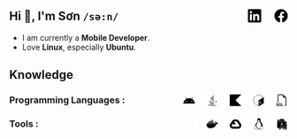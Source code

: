 ## Hi 👋, I'm Sơn `/sə:n/` [<img width="24px" alt="Facebook" align="right" src="./assets/facebook.svg"/>][facebook] [<img width="24px" alt="Facebook" align="right" src="./assets/facebook_dark.svg"/>][facebook-dark] [<img width="24px" alt="LinkedIn" align="right" src="./assets/linkedin.svg"/>][linkedin] [<img width="24px" alt="LinkedIn" align="right" src="./assets/linkedin_dark.svg"/>][linkedin-dark]

 - I am currently a **Mobile Developer**.
 - Love **Linux**, especially **Ubuntu**.

## Knowledge

### Programming Languages : [<img width="21px" alt="SQL" align="right" src="./assets/sql.svg"/>][light] [<img width="21px" alt="SQL" align="right" src="./assets/sql_dark.svg"/>][dark] [<img width="21px" alt="Bash" align="right" src="./assets/bash.svg"/>][light] [<img width="21px" alt="Bash" align="right" src="./assets/bash_dark.svg"/>][dark] [<img width="21px" alt="Kotlin" align="right" src="./assets/kotlin.svg"/>][light] [<img width="21px" alt="Kotlin" align="right" src="./assets/kotlin_dark.svg"/>][dark] [<img width="21px" alt="Java" align="right" src="./assets/java.svg"/>][light] [<img width="21px" alt="Java" align="right" src="./assets/java_dark.svg"/>][dark] [<img width="21px" alt="Android" align="right" src="./assets/android.svg"/>][light] [<img width="21px" alt="Android" align="right" src="./assets/android_dark.svg"/>][dark]

### Tools : [<img width="21px" alt="Android Studio" align="right" src="./assets/androidstudio.svg"/>][light] [<img width="21px" alt="Android Studio" align="right" src="./assets/androidstudio_dark.svg"/>][dark] [<img width="21px" alt="Linux" align="right" src="./assets/linux.svg"/>][light] [<img width="21px" alt="Linux" align="right" src="./assets/linux_dark.svg"/>][dark] [<img width="21px" alt="Google Cloud" align="right" src="./assets/googlecloud.svg"/>][light] [<img width="21px" alt="Google Cloud" align="right" src="./assets/googlecloud_dark.svg"/>][dark] [<img width="21px" alt="Docker" align="right" src="./assets/docker.svg"/>][light] [<img width="21px" alt="Docker" align="right" src="./assets/docker_dark.svg"/>][dark]

[facebook]:https://www.facebook.com/transownt#gh-light-mode-only
[facebook-dark]:https://www.facebook.com/transownt#gh-dark-mode-only
[linkedin]:https://www.linkedin.com/in/sownt#gh-light-mode-only
[linkedin-dark]:https://www.linkedin.com/in/sownt#gh-dark-mode-only
[light]:#gh-light-mode-only
[dark]:#gh-dark-mode-only

<!--
**vosxvo/vosxvo** is a ✨ _special_ ✨ repository because its `README.md` (this file) appears on your GitHub profile.

Here are some ideas to get you started:

- 🔭 I’m currently working on ...
- 🌱 I’m currently learning ...
- 👯 I’m looking to collaborate on ...
- 🤔 I’m looking for help with ...
- 💬 Ask me about ...
- 📫 How to reach me: ...
- 😄 Pronouns: ...
- ⚡ Fun fact: ...
-->
